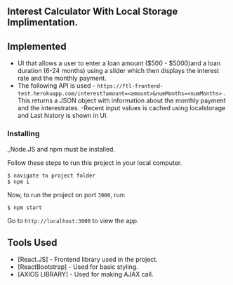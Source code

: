 ## Interest Calculator With Local Storage Implimentation.


## Implemented

- UI that allows a user to enter a loan amount ($500 - $5000)and a
  loan duration (6-24 months) using a slider which then displays the interest rate and the monthly payment.
- The following API is used - `https://ftl-frontend-test.herokuapp.com/interest?amount=<amount>&numMonths=<numMonths>` .       
  This returns a JSON object with information about the monthly payment and the interestrates.
-Recent input values is cached using localstorage and Last history is shown in UI.


### Installing

_Node.JS and npm must be installed.

Follow these steps to run this project in your local computer.

```
$ navigate to project folder
$ npm i
```

Now, to run the project on port `3000`, run:

```
$ npm start
```

Go to `http://localhost:3000` to view the app.

## Tools Used

- [React.JS] - Frontend library used in the project.
- [ReactBootstrap] - Used for basic styling.
- [AXIOS LIBRARY] - Used for making AJAX call.



